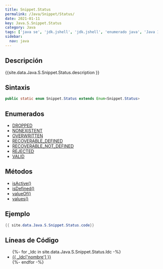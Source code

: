 ```yaml
---
title: Snippet.Status
permalink: /Java/Snippet/Status/
date: 2021-01-11
key: Java.S.Snippet.Status
category: Java
tags: ['java se', 'jdk.jshell', 'jdk.jshell', 'enumerado java', 'Java 1.0']
sidebar: 
  nav: java
---
```


## Descripción
{{site.data.Java.S.Snippet.Status.description }}

## Sintaxis
~~~java
public static enum Snippet.Status extends Enum<Snippet.Status>
~~~

## Enumerados
* [DROPPED](/Java/Snippet/Status/DROPPED)
* [NONEXISTENT](/Java/Snippet/Status/NONEXISTENT)
* [OVERWRITTEN](/Java/Snippet/Status/OVERWRITTEN)
* [RECOVERABLE_DEFINED](/Java/Snippet/Status/RECOVERABLE_DEFINED)
* [RECOVERABLE_NOT_DEFINED](/Java/Snippet/Status/RECOVERABLE_NOT_DEFINED)
* [REJECTED](/Java/Snippet/Status/REJECTED)
* [VALID](/Java/Snippet/Status/VALID)

## Métodos
* [isActive()](/Java/Snippet/Status/isActive)
* [isDefined()](/Java/Snippet/Status/isDefined)
* [valueOf()](/Java/Snippet/Status/valueOf)
* [values()](/Java/Snippet/Status/values)

## Ejemplo
~~~java
{{ site.data.Java.S.Snippet.Status.code}}
~~~

## Líneas de Código
<ul>
{%- for _ldc in site.data.Java.S.Snippet.Status.ldc -%}
   <li>
       <a href="{{_ldc['url'] }}">{{ _ldc['nombre'] }}</a>
   </li>
{%- endfor -%}
</ul>
